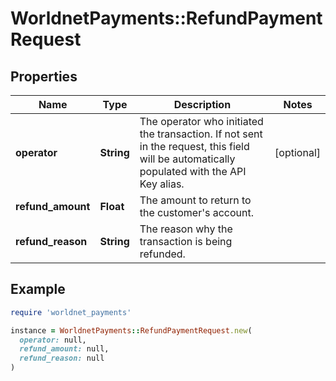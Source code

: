 # WorldnetPayments::RefundPaymentRequest

## Properties

| Name | Type | Description | Notes |
| ---- | ---- | ----------- | ----- |
| **operator** | **String** | The operator who initiated the transaction. If not sent in the request, this field will be automatically populated with the API Key alias. | [optional] |
| **refund_amount** | **Float** | The amount to return to the customer&#39;s account. |  |
| **refund_reason** | **String** | The reason why the transaction is being refunded. |  |

## Example

```ruby
require 'worldnet_payments'

instance = WorldnetPayments::RefundPaymentRequest.new(
  operator: null,
  refund_amount: null,
  refund_reason: null
)
```

